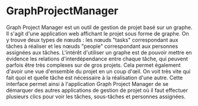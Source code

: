 # GraphProjectManager


Graph Project Manager est un outil de gestion de projet basé sur un graphe. Il s'agit d'une application web affichant le projet sous forme de graphe. 
On y trouve deux types de nœuds : les nœuds "tasks" correspondant aux tâches à réaliser et les nœuds "people" correspondant aux personnes assignées aux tâches. 
L'intérêt d'utiliser un graphe est de pouvoir mettre en évidence les relations d'interdépendance entre chaque tâche, qui peuvent parfois être très complexes sur de gros projets. 
Cela permet également d'avoir une vue d'ensemble du projet en un coup d'œil. On voit très vite qui fait quoi et quelle tâche est nécessaire à la réalisation d'une autre. Cette interface permet ainsi à l'application Graph Project Manager de se démarquer des autres applications de gestion de projet où il faut effectuer plusieurs clics pour voir les tâches, sous-tâches et personnes assignées.
